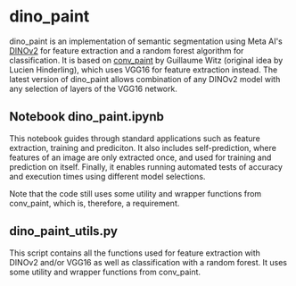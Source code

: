 # dino_paint

dino_paint is an implementation of semantic segmentation using Meta AI's [DINOv2](https://github.com/facebookresearch/dinov2) for feature extraction and a random forest algorithm for classification. It is based on [conv_paint](https://github.com/guiwitz/napari-convpaint) by Guillaume Witz (original idea by Lucien Hinderling), which uses VGG16 for feature extraction instead. The latest version of dino_paint allows combination of any DINOv2 model with any selection of layers of the VGG16 network.

## Notebook dino_paint.ipynb

This notebook guides through standard applications such as feature extraction, training and prediciton. It also includes self-prediction, where features of an image are only extracted once, and used for training and prediction on itself. Finally, it enables running automated tests of accuracy and execution times using different model selections.

Note that the code still uses some utility and wrapper functions from conv_paint, which is, therefore, a requirement.

## dino_paint_utils.py

This script contains all the functions used for feature extraction with DINOv2 and/or VGG16 as well as classification with a random forest. It uses some utility and wrapper functions from conv_paint.